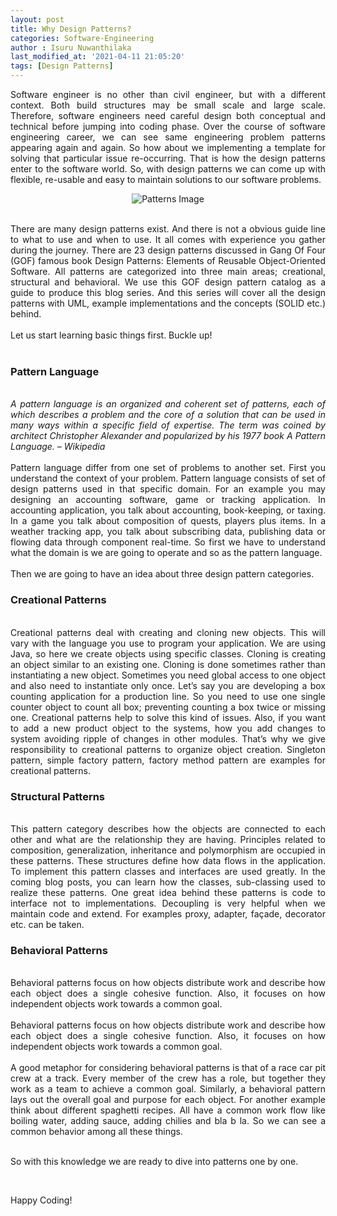 ```yaml
---
layout: post
title: Why Design Patterns?
categories: Software-Engineering
author : Isuru Nuwanthilaka
last_modified_at: '2021-04-11 21:05:20'
tags: [Design Patterns]
---
```



<div align='justify'>
Software engineer is no other than civil engineer, but with a different context. Both build structures may be small scale and large scale. Therefore, software engineers need careful design both conceptual and technical before jumping into coding phase. Over the course of software engineering career, we can see same engineering problem patterns appearing again and again. So how about we implementing a template for solving that particular issue re-occurring. That is how the design patterns enter to the software world. So, with design patterns we can come up with flexible, re-usable and easy to maintain solutions to our software problems.
</div>

<p align="center">
<img src="{{ site.url }}/assets/img/post-2.png"
     alt="Patterns Image"
     style="float: center;" />
</p>

<br/>
<div align='justify'>
There are many design patterns exist. And there is not a obvious guide line to what to use and when to use. It all comes with experience you gather during the journey. There are 23 design patterns discussed in Gang Of Four (GOF) famous book Design Patterns: Elements of Reusable Object-Oriented Software. All patterns are categorized into three main areas; creational, structural and behavioral. We use this GOF design pattern catalog as a guide to produce this blog series. And this series will cover all the design patterns with UML, example implementations and the concepts (SOLID etc.) behind.
</div>
<br/>
<div>Let us start learning basic things first. Buckle up!</div>
<br/>
<h3>Pattern Language</h3>
<br/>
<div align='justify' style = "font-style:italic;">
A pattern language is an organized and coherent set of patterns, each of which describes a problem and the core of a solution that can be used in many ways within a specific field of expertise. The term was coined by architect Christopher Alexander and popularized by his 1977 book A Pattern Language. 
– Wikipedia
</div>
<br/>
<div align='justify'>
Pattern language differ from one set of problems to another set. First you understand the context of your problem. Pattern language consists of set of design patterns used in that specific domain. For an example you may designing an accounting software, game or tracking application. In accounting application, you talk about accounting, book-keeping, or taxing. In a game you talk about composition of quests, players plus items. In a weather tracking app, you talk about subscribing data, publishing data or flowing data through component real-time. So first we have to understand what the domain is we are going to operate and so as the pattern language.
</div>
<br/>
<div align='justify'>
Then we are going to have an idea about three design pattern categories.
</div>
<h3>Creational Patterns</h3>
<br/>
<div align='justify'>
Creational patterns deal with creating and cloning new objects. This will vary with the language you use to program your application. We are using Java, so here we create objects using specific classes. Cloning is creating an object similar to an existing one. Cloning is done sometimes rather than instantiating a new object. Sometimes you need global access to one object and also need to instantiate only once. Let’s say you are developing a box counting application for a production line. So you need to use one single counter object to count all box; preventing counting a box twice or missing one. Creational patterns help to solve this kind of issues. Also, if you want to add a new product object to the systems, how you add changes to system avoiding ripple of changes in other modules. That’s why we give responsibility to creational patterns to organize object creation. Singleton pattern, simple factory pattern, factory method pattern are examples for creational patterns.
</div>
<h3>Structural Patterns</h3>
<br/>
<div align='justify'>
This pattern category describes how the objects are connected to each other and what are the relationship they are having. Principles related to composition, generalization, inheritance and polymorphism are occupied in these patterns. These structures define how data flows in the application. To implement this pattern classes and interfaces are used greatly. In the coming blog posts, you can learn how the classes, sub-classing used to realize these patterns. One great idea behind these patterns is code to interface not to implementations. Decoupling is very helpful when we maintain code and extend. For examples proxy, adapter, façade, decorator etc. can be taken.
</div>
<h3>Behavioral Patterns</h3>
<br/>
<div align='justify'>
Behavioral patterns focus on how objects distribute work and describe how each object does a single cohesive function. Also, it focuses on how independent objects work towards a common goal.
</div>
<br/>
<div align='justify'>
Behavioral patterns focus on how objects distribute work and describe how each object does a single cohesive function. Also, it focuses on how independent objects work towards a common goal.
</div>
<br/>
<div align='justify'>
A good metaphor for considering behavioral patterns is that of a race car pit crew at a track. Every member of the crew has a role, but together they work as a team to achieve a common goal. Similarly, a behavioral pattern lays out the overall goal and purpose for each object. For another example think about different spaghetti recipes. All have a common work flow like boiling water, adding sauce, adding chilies and bla b la. So we can see a common behavior among all these things.
</div>
<br/>
<p>So with this knowledge we are ready to dive into patterns one by one.</p>
<br/>
<p>Happy Coding!</p>